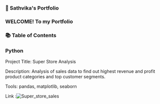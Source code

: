 ### 🚀 Sathvika's Portfolio

### WELCOME! To my Portfolio


### 📚 Table of Contents




### Python

Project Title: Super Store Analysis

Description: Analysis of sales data to find out highest revenue and profit product categories and top customer segments.

Tools: pandas, matplotlib, seaborn

Link :![Super_store_sales](https://github.com/Sathvika-Tirupathi/Portfolio-Guide/blob/dd9dfaa7bb5b96caa97cc48521d8fdae4c854324/Superstore_analysis.ipynb)

